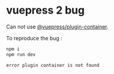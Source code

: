 # vuepress 2 bug

Can not use [@vuepress/plugin-container](https://github.com/vuepress/vuepress-next/blob/main/packages/%40vuepress/plugin-container/package.json).

To reproduce the bug :

```bash
npm i
npm run dev
```

```bash
error plugin container is not found
```
